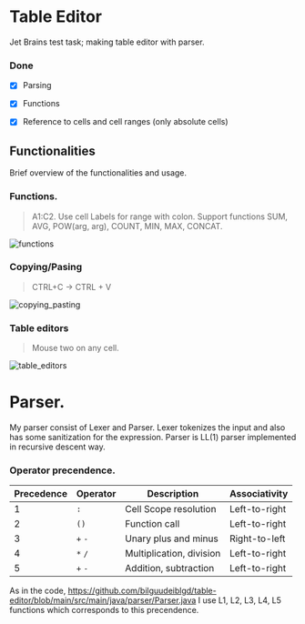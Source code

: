 # Table Editor
Jet Brains test task; making table editor with parser.

### Done
- [x] Parsing
- [x] Functions
- [x] Reference to cells and cell ranges (only absolute cells)
       


## Functionalities
Brief overview of the functionalities and usage.

### Functions.
> A1:C2. Use cell Labels for range with colon.
> Support functions SUM, AVG, POW(arg, arg), COUNT, MIN, MAX, CONCAT.

  
![functions](https://github.com/bilguudeiblgd/table-editor/assets/68243292/7129c18a-3cd2-48b7-84b5-8115a038eb22)


### Copying/Pasing

> CTRL+C -> CTRL + V
  
![copying_pasting](https://github.com/bilguudeiblgd/table-editor/assets/68243292/08b3d3b6-f8f0-41c2-bae3-6d9ba4a57a2f)

### Table editors

> Mouse two on any cell.
>

![table_editors](https://github.com/bilguudeiblgd/table-editor/assets/68243292/e4da4155-ebb1-4cb4-a163-f11a7677bf31)


# Parser.

My parser consist of Lexer and Parser. Lexer tokenizes the input and also has some sanitization for the expression. Parser is LL(1) parser implemented in recursive descent way.

### Operator precendence.

| Precedence | Operator      | Description                         | Associativity     |
|------------|---------------|-------------------------------------|-------------------|
| 1          | `:`           | Cell Scope resolution               | Left-to-right     |
| 2          | `()`          | Function call                       | Left-to-right     |
| 3          | `+` `-`       | Unary plus and minus                | Right-to-left     |
| 4          | `*` `/`       | Multiplication, division            | Left-to-right     |
| 5          | `+` `-`       | Addition, subtraction               | Left-to-right     |

As in the code, https://github.com/bilguudeiblgd/table-editor/blob/main/src/main/java/parser/Parser.java I use L1, L2, L3, L4, L5 functions which corresponds to this precendence.

